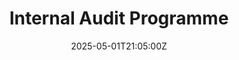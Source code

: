 ---
title: Internal Audit Programme
linkTitle: Internal Audit Programme
date: '2025-05-01T21:05:00Z'
weight: 1
description: No content
draft: false
ref: internal-audit-programme
---